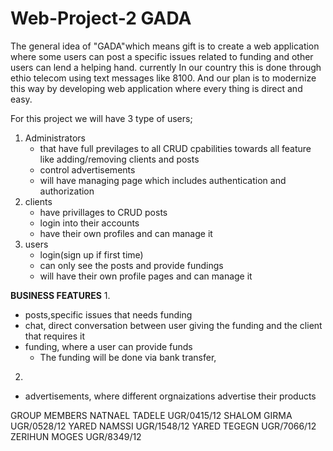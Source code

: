 # Web-Project-2  GADA
The general idea of "GADA"which means gift is to create a web application where some users can post a specific issues related to funding and other users can lend a helping hand.
currently In our country this is done through ethio telecom using text messages like 8100. And our plan is to modernize this way by developing web application where every thing is direct and easy.


For this project we will have 3 type of users;
  1. Administrators
     - that have full previlages to all CRUD cpabilities towards all feature like adding/removing clients and posts 
     - control advertisements
     - will have managing page which includes authentication and authorization
  2. clients 
     - have privillages to CRUD posts
     - login into their accounts
     - have their own profiles and can manage it
  3. users
     - login(sign up if first time)
     - can only see the posts and provide fundings
     - will have their own profile pages and can manage it



**BUSINESS FEATURES**
1.
- posts,specific issues that needs funding 
- chat, direct conversation between user giving the funding and the client that requires it
- funding, where a user can provide funds
    - The funding will be done via bank transfer, 
2. 
 - advertisements, where different orgnaizations advertise their products






GROUP MEMBERS
NATNAEL TADELE UGR/0415/12
SHALOM GIRMA   UGR/0528/12
YARED NAMSSI   UGR/1548/12
YARED TEGEGN   UGR/7066/12
ZERIHUN MOGES  UGR/8349/12
